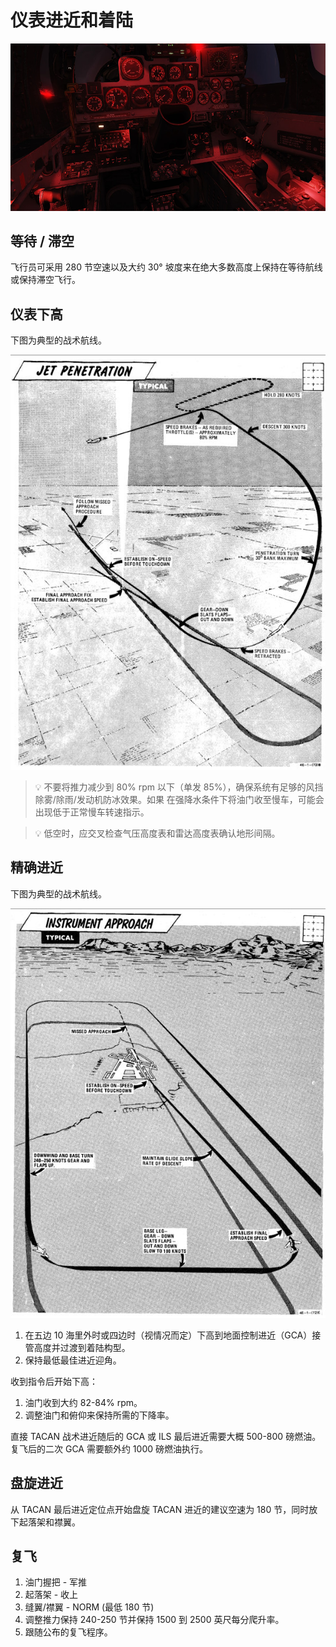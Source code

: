 # 仪表进近和着陆

![WSO Cockpit At Night](../../img/wso_cockpit_night.jpg)

## 等待 / 滞空

飞行员可采用 280 节空速以及大约 30° 坡度来在绝大多数高度上保持在等待航线或保持滞空飞行。

## 仪表下高

下图为典型的战术航线。

![Jet Penetration](../../img/ifr_penetration.jpg)

> 💡 不要将推力减少到 80% rpm 以下（单发 85%），确保系统有足够的风挡除雾/除雨/发动机防冰效果。如果
> 在强降水条件下将油门收至慢车，可能会出现低于正常慢车转速指示。

> 💡 低空时，应交叉检查气压高度表和雷达高度表确认地形间隔。

## 精确进近

下图为典型的战术航线。

![PAR/ILS Approach](../../img/ifr_par_ils.jpg)

1. 在五边 10 海里外时或四边时（视情况而定）下高到地面控制进近（GCA）接管高度并过渡到着陆构型。
2. 保持最低最佳进近迎角。

收到指令后开始下高：

1. 油门收到大约 82-84% rpm。
2. 调整油门和俯仰来保持所需的下降率。

直接 TACAN 战术进近随后的 GCA 或 ILS 最后进近需要大概 500-800 磅燃油。复飞后的二次 GCA 需要额外约
1000 磅燃油执行。

## 盘旋进近

从 TACAN 最后进近定位点开始盘旋 TACAN 进近的建议空速为 180 节，同时放下起落架和襟翼。

## 复飞

1. 油门握把 - 军推
2. 起落架 - 收上
3. 缝翼/襟翼 - NORM (最低 180 节)
4. 调整推力保持 240-250 节并保持 1500 到 2500 英尺每分爬升率。
5. 跟随公布的复飞程序。
